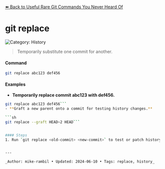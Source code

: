 [⬅️ Back to Useful Rare Git Commands You Never Heard Of](./useful-rare-git-commands-you-never-heard-of.md)

# git replace <old-commit> <new-commit>


![Category: History](https://img.shields.io/badge/Category-History-blue)
> Temporarily substitute one commit for another.


#### Command
```sh
git replace abc123 def456
```

#### Examples
- **Temporarily replace commit abc123 with def456.** 

 ```sh
git replace abc123 def456```
- **Graft a new parent onto a commit for testing history changes.** 

 ```sh
git replace --graft HEAD~2 HEAD```


#### Steps
1. Run `git replace <old-commit> <new-commit>` to test or patch history.


---

_Author: mike-rambil • Updated: 2024-06-10 • Tags: replace, history_
